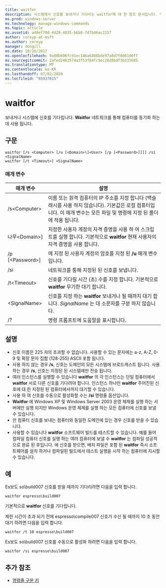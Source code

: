 ```yaml
---
title: waitfor
description: 시스템에서 신호를 보내거나 기다리는 waitfor에 대 한 참조 문서입니다. **Waitfor** 네트워크를 통해 컴퓨터를 동기화 하는 데 사용 됩니다.
ms.prod: windows-server
ms.technology: manage-windows-commands
ms.topic: article
ms.assetid: a48ef70d-4d28-4035-b6b0-7d7b46ac2157
author: coreyp-at-msft
ms.author: coreyp
manager: dongill
ms.date: 10/16/2017
ms.openlocfilehash: 9a80b606fc91ec146a6808bde97a8d7f0081d0ff
ms.sourcegitcommit: 2afed2461574a3f53f84fc9ec28d86df3b335685
ms.translationtype: MT
ms.contentlocale: ko-KR
ms.lasthandoff: 07/02/2020
ms.locfileid: "85937015"
---
```

# <a name="waitfor"></a>waitfor



보내거나 시스템에 신호를 기다립니다. **Waitfor** 네트워크를 통해 컴퓨터를 동기화 하는 데 사용 됩니다.



## <a name="syntax"></a>구문

```
waitfor [/s <Computer> [/u [<Domain>\]<User> [/p [<Password>]]]] /si <SignalName>
waitfor [/t <Timeout>] <SignalName>
```

### <a name="parameters"></a>매개 변수

|       매개 변수       |                                                                                         설명                                                                                          |
|-----------------------|----------------------------------------------------------------------------------------------------------------------------------------------------------------------------------------------|
|    /s\<Computer>     | 이름 또는 원격 컴퓨터의 IP 주소를 지정 합니다 (백슬래시를 사용 하지 않습니다). 기본값은 로컬 컴퓨터입니다. 이 매개 변수는 모든 파일 및 명령에 지정 된 폴더에 적용 됩니다. |
| 나무\<Domain>\]<User> |                              지정한 사용자 계정의 자격 증명을 사용 하 여 스크립트를 실행 합니다. 기본적으로 **waitfor** 현재 사용자의 자격 증명을 사용 합니다.                               |
|   /p [\<Password>]    |                                                    에 지정 된 사용자 계정의 암호를 지정 된 **/u** 매개 변수입니다.                                                     |
|          /si          |                                                                        네트워크를 통해 지정된 된 신호를 보냅니다.                                                                        |
|     /t\<Timeout>     |                                              신호를 기다릴 시간 (초) 수를 지정 합니다. 기본적으로 **waitfor** 무기한 대기 합니다.                                               |
|     \<SignalName>     |                                                신호를 지정 하는 **waitfor** 보내거나 될 때까지 대기 합니다. *SignalName* 는 대 소문자를 구분 하지 않습니다.                                                 |
|          /?           |                                                                             명령 프롬프트에 도움말을 표시합니다.                                                                             |

## <a name="remarks"></a>설명

-   신호 이름은 225 자의 초과할 수 없습니다. 사용할 수 있는 문자에는 a-z, A-Z, 0-9 및 확장 문자 집합 (128-255) ASCII 포함 됩니다.
-   사용 하지 않는 경우 **/s**, 신호는 도메인의 모든 시스템에 브로드캐스트 됩니다. 사용 하는 경우 **/s**, 신호는 지정된 된 시스템에만 전송 됩니다.
-   여러 인스턴스를 실행할 수 있습니다 **waitfor** 의 각 인스턴스는 단일 컴퓨터에서 **waitfor** 서로 다른 신호를 기다려야 합니다. 인스턴스 하나만 **waitfor** 주어진된 신호에 대 한 지정된 된 컴퓨터에서까지 대기할 수 있습니다.
-   사용 하 여 신호를 수동으로 활성화할 수는 **/si** 명령줄 옵션입니다.
-   **Waitfor** 에 Windows XP 및 Windows Server 2003 운영 체제를 실행 하는 서버에만 실행 되지만 Windows 운영 체제를 실행 하는 모든 컴퓨터에 신호를 보낼 수 있습니다.
-   만 컴퓨터 신호를 보내는 컴퓨터와 동일한 도메인에 있는 경우 신호를 받을 수 있습니다.
-   사용할 수 있습니다 **waitfor** 소프트웨어 빌드를 테스트할 수 있습니다. 예를 들어 컴파일 컴퓨터 신호를 실행 하는 여러 컴퓨터에 보낼 수 **waitfor** 는 컴파일 성공적으로 완료 된 후입니다. 에 신호를 받으면, 배치 파일은 포함 된 **waitfor** 즉시 소프트웨어를 설치 하거나 컴파일된 빌드에서 테스트 실행을 시작 하는 컴퓨터에 지시할 수 있습니다.

## <a name="examples"></a>예

Es보도 so\build007 신호를 받을 때까지 기다리려면 다음을 입력 합니다.
```
waitfor espresso\build007
```
기본적으로 **waitfor** 신호를 기다립니다.

제한 시간이 초과 되기 전에 espresso\compile007 신호가 수신 될 때까지 10 초 동안 대기 하려면 다음을 입력 합니다.
```
waitfor /t 10 espresso\build007
```
Es보도 so\build007 신호를 수동으로 활성화 하려면 다음을 입력 합니다.
```
waitfor /si espresso\build007
```

## <a name="additional-references"></a>추가 참조

- [명령줄 구문 키](command-line-syntax-key.md)
